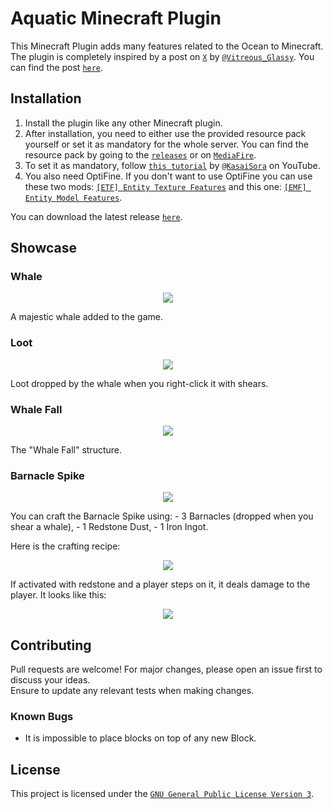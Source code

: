 # Aquatic Minecraft Plugin

This Minecraft Plugin adds many features related to the Ocean to Minecraft. The plugin is completely inspired by a post on [`X`](https://x.com/home) by [`@Vitreous_Glassy`](https://x.com/Vitreous_Glassy). You can find the post [`here`](https://x.com/Vitreous_Glassy/status/1784074035615203770).

## Installation

1. Install the plugin like any other Minecraft plugin.
2. After installation, you need to either use the provided resource pack yourself or set it as mandatory for the whole server. You can find the resource pack by going to the [`releases`](https://github.com/Jufyer/aquaticPlugin/releases) or on [`MediaFire`](https://www.mediafire.com/file/q78m8wc709t4kia/Aquatic_Resourcepack.zip/file).
3. To set it as mandatory, follow [`this tutorial`](https://www.youtube.com/watch?v=qCVPgn3IppU) by [`@KasaiSora`](https://www.youtube.com/@KasaiSora) on YouTube.
4. You also need OptiFine. If you don't want to use OptiFine you can use these two mods: [`[ETF] Entity Texture Features`](https://modrinth.com/mod/entitytexturefeatures) and this one: [`[EMF] Entity Model Features`](https://modrinth.com/mod/entity-model-features).

You can download the latest release [`here`](https://github.com/Jufyer/aquaticPlugin/releases).

## Showcase

### Whale
<p align="center"><img src="https://imgur.com/ejMg24q.jpg"></p>
A majestic whale added to the game.

### Loot
<p align="center"><img src="https://i.imgur.com/hOWf785.png"></p>
Loot dropped by the whale when you right-click it with shears.

### Whale Fall
<p align="center"><img src="https://i.imgur.com/MAuDGf5.png"></p>
The "Whale Fall" structure.

### Barnacle Spike
<p align="center"><img src="https://i.imgur.com/5y05cQc.png"></p>
You can craft the Barnacle Spike using:
- 3 Barnacles (dropped when you shear a whale),
- 1 Redstone Dust,
- 1 Iron Ingot.

Here is the crafting recipe:
<p align="center"><img src="https://i.imgur.com/lRkQEv5.png"></p>

If activated with redstone and a player steps on it, it deals damage to the player. It looks like this:
<p align="center"><img src="https://i.imgur.com/sROAkXL.png"></p>

## Contributing

Pull requests are welcome! For major changes, please open an issue first to discuss your ideas.  
Ensure to update any relevant tests when making changes.

### Known Bugs

- It is impossible to place blocks on top of any new Block.

## License

This project is licensed under the [`GNU General Public License Version 3`](https://github.com/Jufyer/aquaticPlugin/blob/master/LICENSE).
